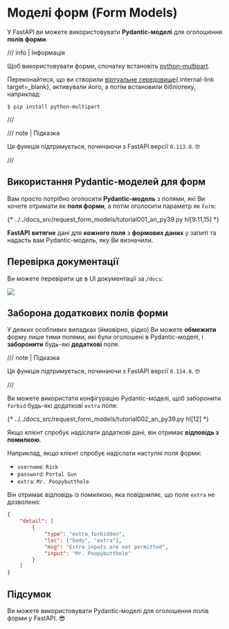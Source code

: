 # Моделі форм (Form Models)

У FastAPI ви можете використовувати **Pydantic-моделі** для оголошення **полів форми**.

/// info | Інформація

Щоб використовувати форми, спочатку встановіть <a href="https://github.com/Kludex/python-multipart" class="external-link" target="_blank">python-multipart</a>.

Переконайтеся, що ви створили [віртуальне середовище](../virtual-environments.md){.internal-link target=_blank}, активували його, а потім встановили бібліотеку, наприклад:

```console
$ pip install python-multipart
```

///

/// note | Підказка

Ця функція підтримується, починаючи з FastAPI версії `0.113.0`. 🤓

///

## Використання Pydantic-моделей для форм

Вам просто потрібно оголосити **Pydantic-модель** з полями, які Ви хочете отримати як **поля форми**, а потім оголосити параметр як `Form`:

{* ../../docs_src/request_form_models/tutorial001_an_py39.py hl[9:11,15] *}

**FastAPI**  **витягне** дані для **кожного поля** з **формових даних** у запиті та надасть вам Pydantic-модель, яку Ви визначили.

## Перевірка документації

Ви можете перевірити це в UI документації за `/docs`:

<div class="screenshot">
<img src="/img/tutorial/request-form-models/image01.png">
</div>

## Заборона додаткових полів форми

У деяких особливих випадках (ймовірно, рідко) Ви можете **обмежити** форму лише тими полями, які були оголошені в Pydantic-моделі, і **заборонити** будь-які **додаткові** поля.

/// note | Підказка

Ця функція підтримується, починаючи з FastAPI версії `0.114.0`. 🤓

///

Ви можете використати конфігурацію Pydantic-моделі, щоб заборонити `forbid` будь-які додаткові `extra` поля:

{* ../../docs_src/request_form_models/tutorial002_an_py39.py hl[12] *}

Якщо клієнт спробує надіслати додаткові дані, він отримає **відповідь з помилкою**.

Наприклад, якщо клієнт спробує надіслати наступні поля форми:

* `username`: `Rick`
* `password`: `Portal Gun`
* `extra`: `Mr. Poopybutthole`

Він отримає відповідь із помилкою, яка повідомляє, що поле `extra` не дозволено:

```json
{
    "detail": [
        {
            "type": "extra_forbidden",
            "loc": ["body", "extra"],
            "msg": "Extra inputs are not permitted",
            "input": "Mr. Poopybutthole"
        }
    ]
}
```

## Підсумок

Ви можете використовувати Pydantic-моделі для оголошення полів форми у FastAPI. 😎
